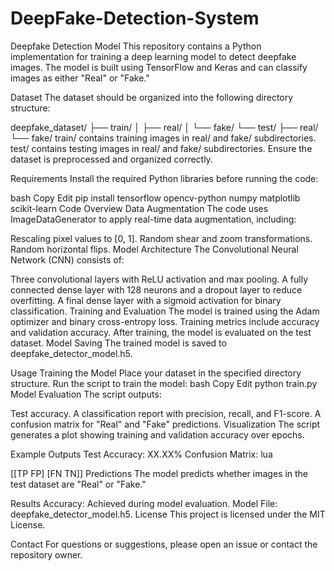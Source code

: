 # DeepFake-Detection-System

Deepfake Detection Model
This repository contains a Python implementation for training a deep learning model to detect deepfake images. The model is built using TensorFlow and Keras and can classify images as either "Real" or "Fake."

Dataset
The dataset should be organized into the following directory structure:

deepfake_dataset/
├── train/
│   ├── real/
│   └── fake/
└── test/
    ├── real/
    └── fake/
train/ contains training images in real/ and fake/ subdirectories.
test/ contains testing images in real/ and fake/ subdirectories.
Ensure the dataset is preprocessed and organized correctly.

Requirements
Install the required Python libraries before running the code:

bash
Copy
Edit
pip install tensorflow opencv-python numpy matplotlib scikit-learn
Code Overview
Data Augmentation
The code uses ImageDataGenerator to apply real-time data augmentation, including:

Rescaling pixel values to [0, 1].
Random shear and zoom transformations.
Random horizontal flips.
Model Architecture
The Convolutional Neural Network (CNN) consists of:

Three convolutional layers with ReLU activation and max pooling.
A fully connected dense layer with 128 neurons and a dropout layer to reduce overfitting.
A final dense layer with a sigmoid activation for binary classification.
Training and Evaluation
The model is trained using the Adam optimizer and binary cross-entropy loss.
Training metrics include accuracy and validation accuracy.
After training, the model is evaluated on the test dataset.
Model Saving
The trained model is saved to deepfake_detector_model.h5.

Usage
Training the Model
Place your dataset in the specified directory structure.
Run the script to train the model:
bash
Copy
Edit
python train.py
Model Evaluation
The script outputs:

Test accuracy.
A classification report with precision, recall, and F1-score.
A confusion matrix for "Real" and "Fake" predictions.
Visualization
The script generates a plot showing training and validation accuracy over epochs.

Example Outputs
Test Accuracy: XX.XX%
Confusion Matrix:
lua

[[TP FP]
 [FN TN]]
Predictions
The model predicts whether images in the test dataset are "Real" or "Fake."

Results
Accuracy: Achieved during model evaluation.
Model File: deepfake_detector_model.h5.
License
This project is licensed under the MIT License.

Contact
For questions or suggestions, please open an issue or contact the repository owner.
